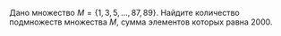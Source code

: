 Дано множество $M=\{1,3,5, \ldots, 87,89\}$. Найдите количество подмножеств множества $M$, сумма элементов которых равна 2000.